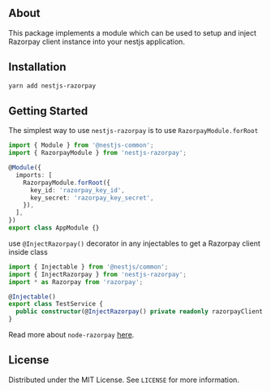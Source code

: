 ## About

This package implements a module which can be used to setup and inject Razorpay client instance into your nestjs application.

## Installation
```bash
yarn add nestjs-razorpay
```

## Getting Started

The simplest way to use `nestjs-razorpay` is to use `RazorpayModule.forRoot`

```typescript
import { Module } from '@nestjs-common';
import { RazorpayModule } from 'nestjs-razorpay';

@Module({
  imports: [
    RazorpayModule.forRoot({
      key_id: 'razorpay_key_id',
      key_secret: 'razorpay_key_secret',
    }),
  ],
})
export class AppModule {}
```
use `@InjectRazorpay()` decorator in any injectables to get a Razorpay client inside class
```typescript
import { Injectable } from '@nestjs/common';
import { InjectRazorpay } from 'nestjs-razorpay';
import * as Razorpay from 'razorpay';

@Injectable()
export class TestService {
  public constructor(@InjectRazorpay() private readonly razorpayClient: Razorpay) {}
}
```
Read more about `node-razorpay` [here](https://github.com/razorpay/razorpay-node).

## License

Distributed under the MIT License. See `LICENSE` for more information.